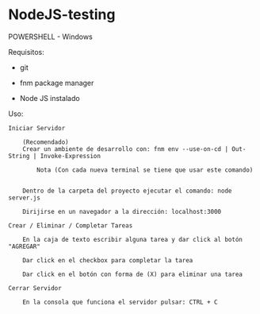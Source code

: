 # NodeJS-testing

POWERSHELL - Windows

Requisitos:

- git

- fnm package manager

- Node JS instalado

Uso:

    Iniciar Servidor

        (Recomendado)
        Crear un ambiente de desarrollo con: fnm env --use-on-cd | Out-String | Invoke-Expression
            
            Nota (Con cada nueva terminal se tiene que usar este comando)


        Dentro de la carpeta del proyecto ejecutar el comando: node server.js

        Dirijirse en un navegador a la dirección: localhost:3000

    Crear / Eliminar / Completar Tareas

        En la caja de texto escribir alguna tarea y dar click al botón "AGREGAR"

        Dar click en el checkbox para completar la tarea

        Dar click en el botón con forma de (X) para eliminar una tarea

    Cerrar Servidor

        En la consola que funciona el servidor pulsar: CTRL + C